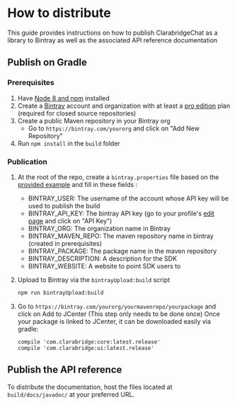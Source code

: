 # How to distribute

This guide provides instructions on how to publish ClarabridgeChat as a library to Bintray as well as the associated API reference documentation

## Publish on Gradle

### Prerequisites
1. Have [Node 8 and npm](http://blog.npmjs.org/post/85484771375/how-to-install-npm) installed
1. Create a [Bintray](https://bintray.com) account and organization with at least a [pro edition](https://bintray.com/account/pricing) plan (required for closed source repositories)
1. Create a public Maven repository in your Bintray org
    - Go to `https://bintray.com/yourorg` and click on "Add New Repository"
1. Run `npm install` in the `build` folder

### Publication
1. At the root of the repo, create a `bintray.properties` file based on the [provided example](./bintray.properties.example) and fill in these fields :
    - BINTRAY_USER: The username of the account whose API key will be used to publish the build
    - BINTRAY\_API\_KEY: The bintray API key (go to your profile's [edit page](https://bintray.com/profile/edit) and click on "API Key")
    - BINTRAY\_ORG: The organization name in Bintray
    - BINTRAY\_MAVEN_REPO: The maven repository name in bintray (created in prerequisites)
    - BINTRAY\_PACKAGE: The package name in the maven repository
    - BINTRAY\_DESCRIPTION: A description for the SDK
    - BINTRAY\_WEBSITE: A website to point SDK users to

1. Upload to Bintray via the `bintrayUpload:build` script
    ```bash
    npm run bintrayUpload:build
    ```
1. Go to `https://bintray.com/yourorg/yourmavenrepo/yourpackage` and click on Add to JCenter (This step only needs to be done once)
    Once your package is linked to JCenter, it can be downloaded easily via gradle:
    ```
    compile 'com.clarabridge:core:latest.release'
    compile 'com.clarabridge:ui:latest.release'
    ```

## Publish the API reference
To distribute the documentation, host the files located at `build/docs/javadoc/` at your preferred URL.
